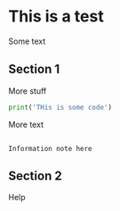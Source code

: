 # This is a test

Some text

## Section 1

More stuff

```python
print('THis is some code')
```

More text

```{note}

Information note here
```

## Section 2

Help
